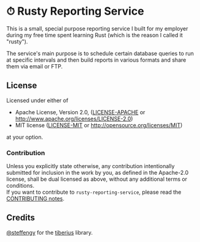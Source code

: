 # ⏱ Rusty Reporting Service

This is a small, special purpose reporting service I built for my employer during my free time
spent learning Rust (which is the reason I called it "rusty").

The service's main purpose is to schedule certain database queries to run
at specific intervals and then build reports in various formats and share
them via email or FTP.

## License

Licensed under either of

* Apache License, Version 2.0, ([LICENSE-APACHE](LICENSE-APACHE) or http://www.apache.org/licenses/LICENSE-2.0)
* MIT license ([LICENSE-MIT](LICENSE-MIT) or http://opensource.org/licenses/MIT)

at your option.

### Contribution

Unless you explicitly state otherwise, any contribution intentionally
submitted for inclusion in the work by you, as defined in the Apache-2.0
license, shall be dual licensed as above, without any additional terms or
conditions.  
If you want to contribute to `rusty-reporting-service`, please read the [CONTRIBUTING notes].

[CONTRIBUTING notes]: CONTRIBUTING.md

## Credits

[@steffengy](https://github.com/steffengy) for the [tiberius](https://github.com/steffengy/tiberius) library.
